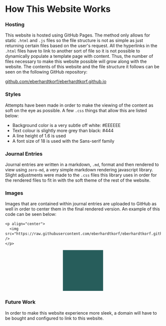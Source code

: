# How This Website Works

### Hosting

This website is hosted using GitHub Pages. The method only allows for static `.html` and `.js` files so the file structure is not as simple as just returning certain files based on the user's request. All the hyperlinks in the `.html` files have to link to another sort of file so it is not possible to dynamically populate a template page with content. Thus, the number of files necessary to make this website possible will grow along with the website. The contents of this website and the file structure it follows can be seen on the following GitHub repository:

[github.com/eberhardtkorf/eberhardtkorf.github.io](https://github.com/eberhardtkorf/eberhardtkorf.github.io)

### Styles

Attempts have been made in order to make the viewing of the content as soft on the eye as possible. A few `.css` things that allow this are listed below:

* Background color is a very subtle off white: #EEEEEE
* Text colour is slightly more grey than black: #444
* A line height of 1.6 is used
* A font size of 18 is used with the Sans-serif family

### Journal Entries

Journal entries are written in a markdown, `.md`, format and then rendered to view using `zero-md`, a very simple markdown rendering javascript library. Slight adjustments were made to the `.css` files this library uses in order for the rendered files to fit in with the soft theme of the rest of the website.

### Images

Images that are contained within journal entries are uploaded to GitHub as well in order to center them in the final rendered version. An example of this code can be seen below:

```
<p align="center">
  <img src="https://raw.githubusercontent.com/eberhardtkorf/eberhardtkorf.github.io/main/pages/journal/entries/readmes/readme_images/test.png" />
</p>
```

<p align="center">
  <img src="https://raw.githubusercontent.com/eberhardtkorf/eberhardtkorf.github.io/main/pages/journal/entries/readmes/readme_images/test.png" />
</p>

### Future Work

In order to make this website experience more sleek, a domain will have to be bought and configured to link to this website.




